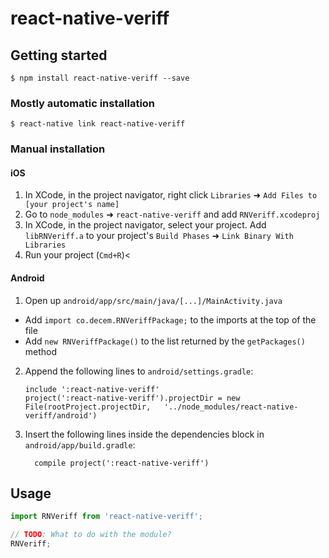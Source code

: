 
# react-native-veriff

## Getting started

`$ npm install react-native-veriff --save`

### Mostly automatic installation

`$ react-native link react-native-veriff`

### Manual installation


#### iOS

1. In XCode, in the project navigator, right click `Libraries` ➜ `Add Files to [your project's name]`
2. Go to `node_modules` ➜ `react-native-veriff` and add `RNVeriff.xcodeproj`
3. In XCode, in the project navigator, select your project. Add `libRNVeriff.a` to your project's `Build Phases` ➜ `Link Binary With Libraries`
4. Run your project (`Cmd+R`)<

#### Android

1. Open up `android/app/src/main/java/[...]/MainActivity.java`
  - Add `import co.decem.RNVeriffPackage;` to the imports at the top of the file
  - Add `new RNVeriffPackage()` to the list returned by the `getPackages()` method
2. Append the following lines to `android/settings.gradle`:
  	```
  	include ':react-native-veriff'
  	project(':react-native-veriff').projectDir = new File(rootProject.projectDir, 	'../node_modules/react-native-veriff/android')
  	```
3. Insert the following lines inside the dependencies block in `android/app/build.gradle`:
  	```
      compile project(':react-native-veriff')
  	```


## Usage
```javascript
import RNVeriff from 'react-native-veriff';

// TODO: What to do with the module?
RNVeriff;
```
  